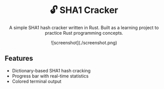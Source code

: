 <div align="center">
<h1>🔓 SHA1 Cracker</h1>
  <p>A simple SHA1 hash cracker written in Rust. Built as a learning project to practice Rust programming concepts.</p>
  ![screenshot](./screenshot.png)
</div>

## Features
- Dictionary-based SHA1 hash cracking
- Progress bar with real-time statistics
- Colored terminal output
